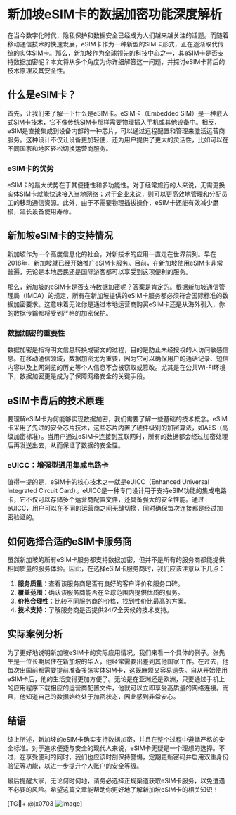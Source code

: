 # 新加坡eSIM卡的数据加密功能深度解析

在当今数字化时代，隐私保护和数据安全已经成为人们越来越关注的话题。而随着移动通信技术的快速发展，eSIM卡作为一种新型的SIM卡形式，正在逐渐取代传统的实体SIM卡。那么，新加坡作为全球领先的科技中心之一，其eSIM卡是否支持数据加密呢？本文将从多个角度为你详细解答这一问题，并探讨eSIM卡背后的技术原理及其安全性。

## 什么是eSIM卡？

首先，让我们来了解一下什么是eSIM卡。eSIM卡（Embedded SIM）是一种嵌入式SIM卡技术，它不像传统SIM卡那样需要物理插入手机或其他设备中。相反，eSIM是直接集成到设备内部的一种芯片，可以通过远程配置和管理来激活运营商服务。这种设计不仅让设备更加轻便，还为用户提供了更大的灵活性，比如可以在不同国家和地区轻松切换运营商服务。

### eSIM卡的优势

eSIM卡的最大优势在于其便捷性和多功能性。对于经常旅行的人来说，无需更换实体SIM卡就能快速接入当地网络；对于企业来说，则可以更高效地管理和分配员工的移动通信资源。此外，由于不需要物理插拔操作，eSIM卡还能有效减少磨损，延长设备使用寿命。

## 新加坡eSIM卡的支持情况

新加坡作为一个高度信息化的社会，对新技术的应用一直走在世界前列。早在2018年，新加坡就已经开始推广eSIM卡服务。目前，在新加坡使用eSIM卡非常普遍，无论是本地居民还是国际游客都可以享受到这项便利的服务。

那么，新加坡的eSIM卡是否支持数据加密呢？答案是肯定的。根据新加坡通信管理局（IMDA）的规定，所有在新加坡提供的eSIM卡服务都必须符合国际标准的数据加密要求。这意味着无论你是通过本地运营商购买eSIM卡还是从海外引入，你的数据传输都将受到严格的加密保护。

### 数据加密的重要性

数据加密是指将明文信息转换成密文的过程，目的是防止未经授权的人访问敏感信息。在移动通信领域，数据加密尤为重要，因为它可以确保用户的通话记录、短信内容以及上网浏览的历史等个人信息不会被窃取或篡改。尤其是在公共Wi-Fi环境下，数据加密更是成为了保障网络安全的关键手段。

## eSIM卡背后的技术原理

要理解eSIM卡为何能够实现数据加密，我们需要了解一些基础的技术概念。eSIM卡采用了先进的安全芯片技术，这些芯片内置了硬件级别的加密算法，如AES（高级加密标准）。当用户通过eSIM卡连接到互联网时，所有的数据都会经过加密处理后再发送出去，从而保证了数据的安全性。

### eUICC：增强型通用集成电路卡

值得一提的是，eSIM卡的核心技术之一就是eUICC（Enhanced Universal Integrated Circuit Card）。eUICC是一种专门设计用于支持eSIM功能的集成电路卡，它不仅可以存储多个运营商配置文件，还具备强大的安全性能。通过eUICC，用户可以在不同的运营商之间无缝切换，同时确保每次连接都是经过加密验证的。

## 如何选择合适的eSIM卡服务商

虽然新加坡的所有eSIM卡服务都支持数据加密，但并不是所有的服务商都能提供相同质量的服务体验。因此，在选择eSIM卡服务商时，我们应该注意以下几点：

1. **服务质量**：查看该服务商是否有良好的客户评价和服务口碑。
2. **覆盖范围**：确认该服务商能否在全球范围内提供优质的服务。
3. **价格合理性**：比较不同服务商的价格，找到性价比最高的方案。
4. **技术支持**：了解服务商是否提供24/7全天候的技术支持。

## 实际案例分析

为了更好地说明新加坡eSIM卡的实际应用情况，我们来看一个具体的例子。张先生是一位长期居住在新加坡的华人，他经常需要出差到其他国家工作。在过去，他每次出国前都需要提前准备多张实体SIM卡，这既麻烦又容易遗失。自从开始使用eSIM卡后，他的生活变得更加方便了。无论是在亚洲还是欧洲，只要通过手机上的应用程序下载相应的运营商配置文件，他就可以立即享受高质量的网络连接。而且，他知道自己的数据始终处于加密状态，因此感到非常安心。

## 结语

综上所述，新加坡的eSIM卡确实支持数据加密，并且在整个过程中遵循严格的安全标准。对于追求便捷与安全的现代人来说，eSIM卡无疑是一个理想的选择。不过，在享受便利的同时，我们也应该时刻保持警惕，定期更新密码并启用双重身份验证等功能，以进一步提升个人账户的安全等级。

最后提醒大家，无论何时何地，请务必选择正规渠道获取eSIM卡服务，以免遭遇不必要的风险。希望这篇文章能帮助你更好地了解新加坡eSIM卡的相关知识！

[TG💪+ @jx0703 ![Image](https://github.com/user-attachments/assets/dbca1d08-cadb-493c-b0ec-ad6f7a83f270)]